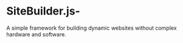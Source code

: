 # SiteBuilder.js-
A simple framework for building dynamic websites without complex hardware and software. 
